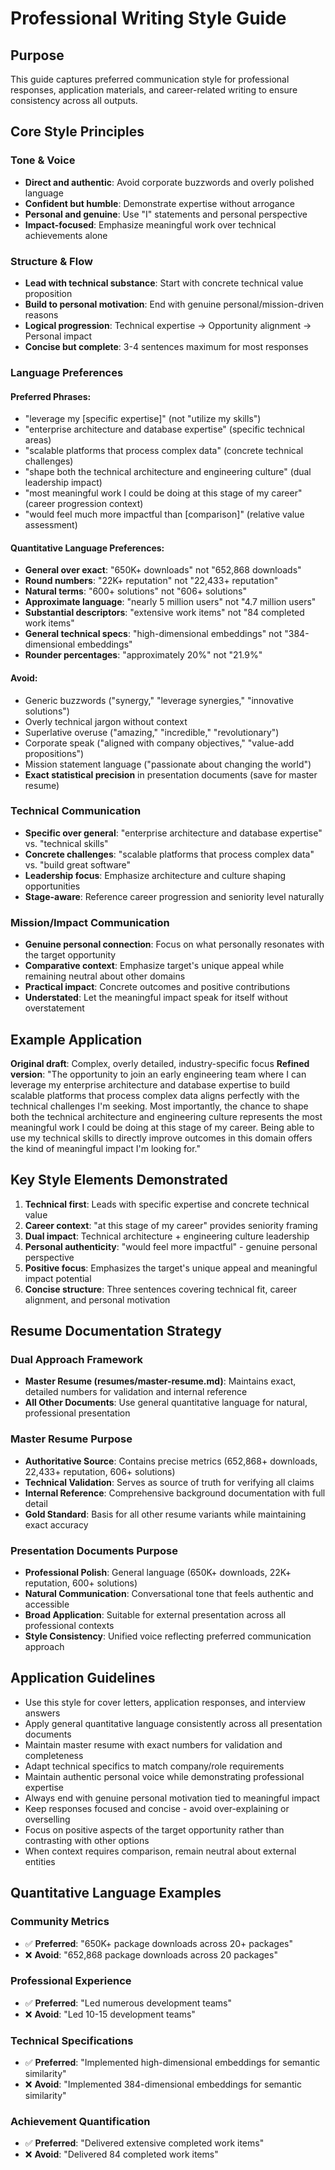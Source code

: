 # Professional Writing Style Guide

## Purpose
This guide captures preferred communication style for professional responses, application materials, and career-related writing to ensure consistency across all outputs.

## Core Style Principles

### **Tone & Voice**
- **Direct and authentic**: Avoid corporate buzzwords and overly polished language
- **Confident but humble**: Demonstrate expertise without arrogance
- **Personal and genuine**: Use "I" statements and personal perspective
- **Impact-focused**: Emphasize meaningful work over technical achievements alone

### **Structure & Flow**
- **Lead with technical substance**: Start with concrete technical value proposition
- **Build to personal motivation**: End with genuine personal/mission-driven reasons
- **Logical progression**: Technical expertise → Opportunity alignment → Personal impact
- **Concise but complete**: 3-4 sentences maximum for most responses

### **Language Preferences**

#### **Preferred Phrases:**
- "leverage my [specific expertise]" (not "utilize my skills")
- "enterprise architecture and database expertise" (specific technical areas)
- "scalable platforms that process complex data" (concrete technical challenges)
- "shape both the technical architecture and engineering culture" (dual leadership impact)
- "most meaningful work I could be doing at this stage of my career" (career progression context)
- "would feel much more impactful than [comparison]" (relative value assessment)

#### **Quantitative Language Preferences:**
- **General over exact**: "650K+ downloads" not "652,868 downloads"
- **Round numbers**: "22K+ reputation" not "22,433+ reputation"
- **Natural terms**: "600+ solutions" not "606+ solutions"
- **Approximate language**: "nearly 5 million users" not "4.7 million users"
- **Substantial descriptors**: "extensive work items" not "84 completed work items"
- **General technical specs**: "high-dimensional embeddings" not "384-dimensional embeddings"
- **Rounder percentages**: "approximately 20%" not "21.9%"

#### **Avoid:**
- Generic buzzwords ("synergy," "leverage synergies," "innovative solutions")
- Overly technical jargon without context
- Superlative overuse ("amazing," "incredible," "revolutionary")
- Corporate speak ("aligned with company objectives," "value-add propositions")
- Mission statement language ("passionate about changing the world")
- **Exact statistical precision** in presentation documents (save for master resume)

### **Technical Communication**
- **Specific over general**: "enterprise architecture and database expertise" vs. "technical skills"
- **Concrete challenges**: "scalable platforms that process complex data" vs. "build great software"
- **Leadership focus**: Emphasize architecture and culture shaping opportunities
- **Stage-aware**: Reference career progression and seniority level naturally

### **Mission/Impact Communication**
- **Genuine personal connection**: Focus on what personally resonates with the target opportunity
- **Comparative context**: Emphasize target's unique appeal while remaining neutral about other domains
- **Practical impact**: Concrete outcomes and positive contributions
- **Understated**: Let the meaningful impact speak for itself without overstatement

## Example Application

**Original draft**: Complex, overly detailed, industry-specific focus
**Refined version**: 
"The opportunity to join an early engineering team where I can leverage my enterprise architecture and database expertise to build scalable platforms that process complex data aligns perfectly with the technical challenges I'm seeking. Most importantly, the chance to shape both the technical architecture and engineering culture represents the most meaningful work I could be doing at this stage of my career. Being able to use my technical skills to directly improve outcomes in this domain offers the kind of meaningful impact I'm looking for."

## Key Style Elements Demonstrated
1. **Technical first**: Leads with specific expertise and concrete technical value
2. **Career context**: "at this stage of my career" provides seniority framing
3. **Dual impact**: Technical architecture + engineering culture leadership
4. **Personal authenticity**: "would feel more impactful" - genuine personal perspective
5. **Positive focus**: Emphasizes the target's unique appeal and meaningful impact potential
6. **Concise structure**: Three sentences covering technical fit, career alignment, and personal motivation

## Resume Documentation Strategy

### **Dual Approach Framework**
- **Master Resume (resumes/master-resume.md)**: Maintains exact, detailed numbers for validation and internal reference
- **All Other Documents**: Use general quantitative language for natural, professional presentation

### **Master Resume Purpose**
- **Authoritative Source**: Contains precise metrics (652,868+ downloads, 22,433+ reputation, 606+ solutions)
- **Technical Validation**: Serves as source of truth for verifying all claims
- **Internal Reference**: Comprehensive background documentation with full detail
- **Gold Standard**: Basis for all other resume variants while maintaining exact accuracy

### **Presentation Documents Purpose**
- **Professional Polish**: General language (650K+ downloads, 22K+ reputation, 600+ solutions)
- **Natural Communication**: Conversational tone that feels authentic and accessible
- **Broad Application**: Suitable for external presentation across all professional contexts
- **Style Consistency**: Unified voice reflecting preferred communication approach

## Application Guidelines
- Use this style for cover letters, application responses, and interview answers
- Apply general quantitative language consistently across all presentation documents
- Maintain master resume with exact numbers for validation and completeness
- Adapt technical specifics to match company/role requirements
- Maintain authentic personal voice while demonstrating professional expertise
- Always end with genuine personal motivation tied to meaningful impact
- Keep responses focused and concise - avoid over-explaining or overselling
- Focus on positive aspects of the target opportunity rather than contrasting with other options
- When context requires comparison, remain neutral about external entities

## Quantitative Language Examples

### **Community Metrics**
- ✅ **Preferred**: "650K+ package downloads across 20+ packages"
- ❌ **Avoid**: "652,868 package downloads across 20 packages"

### **Professional Experience**
- ✅ **Preferred**: "Led numerous development teams"
- ❌ **Avoid**: "Led 10-15 development teams"

### **Technical Specifications**
- ✅ **Preferred**: "Implemented high-dimensional embeddings for semantic similarity"
- ❌ **Avoid**: "Implemented 384-dimensional embeddings for semantic similarity"

### **Achievement Quantification**
- ✅ **Preferred**: "Delivered extensive completed work items"
- ❌ **Avoid**: "Delivered 84 completed work items"